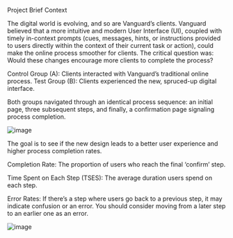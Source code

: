 Project Brief Context

The digital world is evolving, and so are Vanguard’s clients. Vanguard believed that a more intuitive and modern User Interface (UI), coupled with timely in-context prompts (cues, messages, hints, or instructions provided to users directly within the context of their current task or action), could make the online process smoother for clients. The critical question was: Would these changes encourage more clients to complete the process?

Control Group (A): Clients interacted with Vanguard’s traditional online process.
Test Group (B): Clients experienced the new, spruced-up digital interface.

Both groups navigated through an identical process sequence: an initial page, three subsequent steps, and finally, a confirmation page signaling process completion.

![image](https://github.com/gianromano/miniprojectUnit5/assets/166392007/9957b9f4-899f-412a-abe6-5e04b5314cee)

The goal is to see if the new design leads to a better user experience and higher process completion rates.

Completion Rate: The proportion of users who reach the final ‘confirm’ step.

Time Spent on Each Step (TSES): The average duration users spend on each step.

Error Rates: If there’s a step where users go back to a previous step, it may indicate confusion or an error. You should consider moving from a later step to an earlier one as an error.

![image](https://github.com/gianromano/miniprojectUnit5/assets/166392007/0f507752-4e60-4e38-a679-6696e9be68cd)
